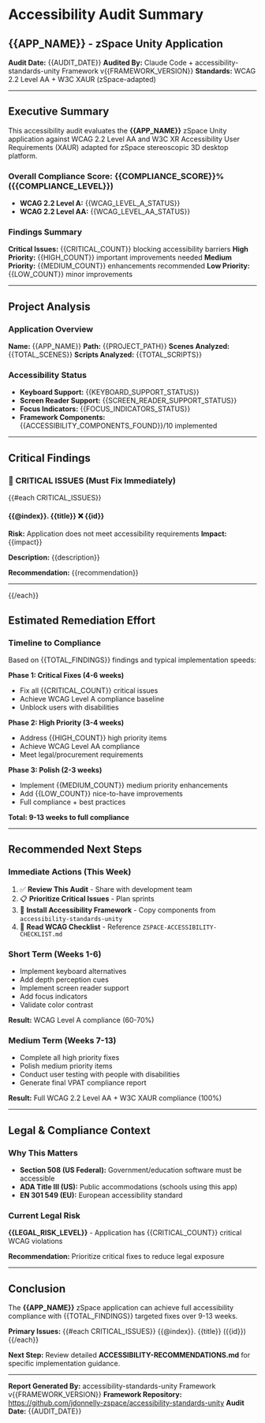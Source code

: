 # Accessibility Audit Summary
## {{APP_NAME}} - zSpace Unity Application

**Audit Date:** {{AUDIT_DATE}}
**Audited By:** Claude Code + accessibility-standards-unity Framework v{{FRAMEWORK_VERSION}}
**Standards:** WCAG 2.2 Level AA + W3C XAUR (zSpace-adapted)

---

## Executive Summary

This accessibility audit evaluates the **{{APP_NAME}}** zSpace Unity application against WCAG 2.2 Level AA and W3C XR Accessibility User Requirements (XAUR) adapted for zSpace stereoscopic 3D desktop platform.

### Overall Compliance Score: **{{COMPLIANCE_SCORE}}% ({{COMPLIANCE_LEVEL}})**

- **WCAG 2.2 Level A:** {{WCAG_LEVEL_A_STATUS}}
- **WCAG 2.2 Level AA:** {{WCAG_LEVEL_AA_STATUS}}

### Findings Summary
**Critical Issues:** {{CRITICAL_COUNT}} blocking accessibility barriers
**High Priority:** {{HIGH_COUNT}} important improvements needed
**Medium Priority:** {{MEDIUM_COUNT}} enhancements recommended
**Low Priority:** {{LOW_COUNT}} minor improvements

---

## Project Analysis

### Application Overview
**Name:** {{APP_NAME}}
**Path:** {{PROJECT_PATH}}
**Scenes Analyzed:** {{TOTAL_SCENES}}
**Scripts Analyzed:** {{TOTAL_SCRIPTS}}

### Accessibility Status
- **Keyboard Support:** {{KEYBOARD_SUPPORT_STATUS}}
- **Screen Reader Support:** {{SCREEN_READER_SUPPORT_STATUS}}
- **Focus Indicators:** {{FOCUS_INDICATORS_STATUS}}
- **Framework Components:** {{ACCESSIBILITY_COMPONENTS_FOUND}}/10 implemented

---

## Critical Findings

### 🚨 CRITICAL ISSUES (Must Fix Immediately)

{{#each CRITICAL_ISSUES}}
#### {{@index}}. **{{title}}** ❌ {{id}}
**Risk:** Application does not meet accessibility requirements
**Impact:** {{impact}}

**Description:**
{{description}}

**Recommendation:**
{{recommendation}}

---

{{/each}}

## Estimated Remediation Effort

### Timeline to Compliance
Based on {{TOTAL_FINDINGS}} findings and typical implementation speeds:

**Phase 1: Critical Fixes (4-6 weeks)**
- Fix all {{CRITICAL_COUNT}} critical issues
- Achieve WCAG Level A compliance baseline
- Unblock users with disabilities

**Phase 2: High Priority (3-4 weeks)**
- Address {{HIGH_COUNT}} high priority items
- Achieve WCAG Level AA compliance
- Meet legal/procurement requirements

**Phase 3: Polish (2-3 weeks)**
- Implement {{MEDIUM_COUNT}} medium priority enhancements
- Add {{LOW_COUNT}} nice-to-have improvements
- Full compliance + best practices

**Total: 9-13 weeks to full compliance**

---

## Recommended Next Steps

### Immediate Actions (This Week)
1. ✅ **Review This Audit** - Share with development team
2. 📋 **Prioritize Critical Issues** - Plan sprints
3. 🧪 **Install Accessibility Framework** - Copy components from `accessibility-standards-unity`
4. 📖 **Read WCAG Checklist** - Reference `ZSPACE-ACCESSIBILITY-CHECKLIST.md`

### Short Term (Weeks 1-6)
- Implement keyboard alternatives
- Add depth perception cues
- Implement screen reader support
- Add focus indicators
- Validate color contrast

**Result:** WCAG Level A compliance (60-70%)

### Medium Term (Weeks 7-13)
- Complete all high priority fixes
- Polish medium priority items
- Conduct user testing with people with disabilities
- Generate final VPAT compliance report

**Result:** Full WCAG 2.2 Level AA + W3C XAUR compliance (100%)

---

## Legal & Compliance Context

### Why This Matters
- **Section 508 (US Federal):** Government/education software must be accessible
- **ADA Title III (US):** Public accommodations (schools using this app)
- **EN 301 549 (EU):** European accessibility standard

### Current Legal Risk
**{{LEGAL_RISK_LEVEL}}** - Application has {{CRITICAL_COUNT}} critical WCAG violations

**Recommendation:** Prioritize critical fixes to reduce legal exposure

---

## Conclusion

The **{{APP_NAME}}** zSpace application can achieve full accessibility compliance with {{TOTAL_FINDINGS}} targeted fixes over 9-13 weeks.

**Primary Issues:**
{{#each CRITICAL_ISSUES}}
{{@index}}. {{title}} ({{id}})
{{/each}}

**Next Step:** Review detailed **ACCESSIBILITY-RECOMMENDATIONS.md** for specific implementation guidance.

---

**Report Generated By:** accessibility-standards-unity Framework v{{FRAMEWORK_VERSION}}
**Framework Repository:** https://github.com/jdonnelly-zspace/accessibility-standards-unity
**Audit Date:** {{AUDIT_DATE}}
